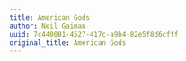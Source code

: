 ```yaml
---
title: American Gods
author: Neil Gaiman
uuid: 7c440081-4527-417c-a9b4-82e5f8d6cfff
original_title: American Gods
---
```


